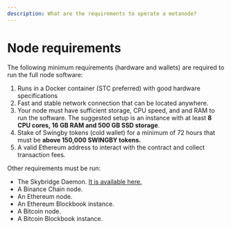 ```yaml
---
description: What are the requirements to operate a metanode?
---
```


# Node requirements

The following minimum requirements \(hardware and wallets\) are required to run the full node software:

1. Runs in a Docker container \(STC preferred\) with good hardware specifications
2. Fast and stable network connection that can be located anywhere.
3. Your node must have sufficient storage, CPU speed, and and RAM to run the software. The suggested setup is an instance with at least **8 CPU cores, 16 GB RAM and 500 GB SSD storage**.
4. Stake of Swingby tokens \(cold wallet\) for a minimum of 72 hours that must be **above 150,000 SWINGBY tokens.**
5. A valid Ethereum address to interact with the contract and collect transaction fees.

Other requirements must be run:

* The Skybridge Daemon. [It is available here.](https://github.com/SwingbyProtocol/skybridge-node)
* A Binance Chain node.
* An Ethereum node.
* An Ethereum Blockbook instance.
* A Bitcoin node.
* A Bitcoin Blockbook instance.



